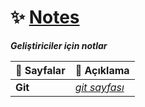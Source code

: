 # ✨ <ins> Notes</ins>
_**Geliştiriciler için notlar**_

| 📂 Sayfalar | 📌 Açıklama|
|---------------|-------------------|
| **Git**     | [_git sayfası_](git/Git.md)| 